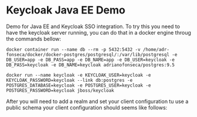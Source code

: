 # Keycloak Java EE Demo

Demo for Java EE and Keycloak SSO integration.
To try this you need to have the keycloak server running, you can do that in a docker engine throug the commands bellow:
 
```
docker container run --name db --rm -p 5432:5432 -v /home/adr-fonseca/docker/docker-postgres/postgresql/:/var/lib/postgresql -e DB_USER=app -e DB_PASS=app -e DB_NAME=app -e DB_USER=keycloak -e DB_PASS=keycloak -e DB_NAME=keycloak adrianofonseca/postgres:9.5
```

```
docker run --name keycloak -e KEYCLOAK_USER=keycloak -e KEYCLOAK_PASSWORD=keycloak --link db:postgres -e POSTGRES_DATABASE=keycloak -e POSTGRES_USER=keycloak -e POSTGRES_PASSWORD=keycloak jboss/keycloak
```

After you will need to add a realm and set your client configuration tu use a public schema your client configuration should seems like follows:

 


